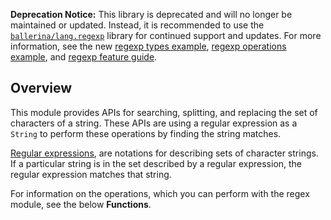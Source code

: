 **Deprecation Notice:** This library is deprecated and will no longer be maintained or updated. Instead, it is recommended to use the [`ballerina/lang.regexp`](https://lib.ballerina.io/ballerina/lang.regexp/latest) library for continued support and updates. For more information, see the new [regexp types example](https://ballerina.io/by-example/regexp-type), [regexp operations example](https://ballerina.io/by-example/regexp-operations), and [regexp feature guide](https://ballerina.io/learn/distinctive-language-features/advanced-general-purpose-language-features/#regular-expressions).

## Overview

This module provides APIs for searching, splitting, and replacing the set of characters of a string. These APIs are using a 
regular expression as a `String` to perform these operations by finding the string matches.

[Regular expressions](https://en.wikipedia.org/wiki/Regular_expression), are notations for describing sets of 
character strings. If a particular string is in the set described by a regular expression, the regular expression matches that string.

For information on the operations, which you can perform with the regex module, see the below **Functions**.
